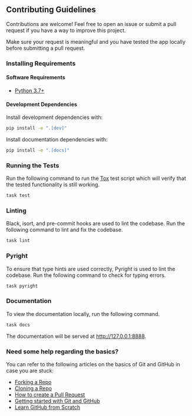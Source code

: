 ## Contributing Guidelines

Contributions are welcome! Feel free to open an issue or submit a pull request if you have a way to improve this project.

Make sure your request is meaningful and you have tested the app locally before submitting a pull request.

### Installing Requirements

#### Software Requirements

- [Python 3.7+](https://www.python.org/downloads/)

#### Development Dependencies

Install development dependencies with:

```bash
pip install -e ".[dev]"
```

Install documentation dependencies with:

```bash
pip install -e ".[docs]"
```

### Running the Tests

Run the following command to run the [Tox](https://github.com/tox-dev/tox) test script which will verify that the tested functionality is still working.

```bash
task test
```

### Linting

Black, isort, and pre-commit hooks are used to lint the codebase. Run the following command to lint and fix the codebase.

```bash
task lint
```

### Pyright

To ensure that type hints are used correctly, Pyright is used to lint the codebase. Run the following command to check for typing errors.

```bash
task pyright
```

### Documentation

To view the documentation locally, run the following command.

```bash
task docs
```

The documentation will be served at <http://127.0.0.1:8888>.

### Need some help regarding the basics?

You can refer to the following articles on the basics of Git and GitHub in case you are stuck:

- [Forking a Repo](https://help.github.com/en/github/getting-started-with-github/fork-a-repo)
- [Cloning a Repo](https://help.github.com/en/desktop/contributing-to-projects/creating-an-issue-or-pull-request)
- [How to create a Pull Request](https://opensource.com/article/19/7/create-pull-request-github)
- [Getting started with Git and GitHub](https://towardsdatascience.com/getting-started-with-git-and-github-6fcd0f2d4ac6)
- [Learn GitHub from Scratch](https://lab.github.com/githubtraining/introduction-to-github)